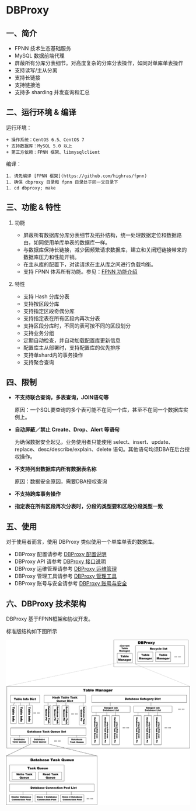# DBProxy

## 一、简介

+ FPNN 技术生态基础服务
+ MySQL 数据前端代理
+ 屏蔽所有分库分表细节。对高度复杂的分库分表操作，如同对单库单表操作
+ 支持读写/主从分离
+ 支持长链接
+ 支持链接池
+ 支持多 sharding 并发查询和汇总


## 二、运行环境 & 编译

运行环境：

	+ 操作系统：CentOS 6.5、CentOS 7
	+ 支持数据库：MySQL 5.0 以上
	+ 第三方依赖：FPNN 框架、libmysqlclient

编译：

	1. 请先编译 [FPNN 框架](https://github.com/highras/fpnn)
	1. 确保 dbproxy 目录和 fpnn 目录处于同一父目录下
	1. cd dbproxy; make


## 三、功能 & 特性

1. 功能

	+ 屏蔽所有数据库分库分表细节及拓扑结构，统一处理数据定位和数据路由，如同使用单库单表的数据库一样。
	+ 与数据库保持长链接，减少因频繁请求数据库，建立和关闭短链接带来的数据库压力和性能开销。
	+ 在主从库的配置下，对读请求在主从库之间进行负载均衡。
	+ 支持 FPNN 体系所有功能。参见：[FPNN 功能介绍](https://github.com/highras/fpnn/blob/master/doc/zh-cn/fpnn-introduction.md)

1. 特性

	+ 支持 Hash 分库分表
	+ 支持按区段分库
	+ 支持指定区段奇偶分库
	+ 支持指定表在所有区段内再次分表
	+ 支持区段分库时，不同的表可按不同的区段划分
	+ 支持业务分组
	+ 定期自动检查，并自动加载配置库更新信息
	+ 配置库主从部署时，支持配置库的优先排序
	+ 支持单shard内的事务操作
	+ 支持聚合查询

## 四、限制

+ **不支持联合查询，多表查询，JOIN语句等**

	原因：一个SQL要查询的多个表可能不在同一个库，甚至不在同一个数据库实例上。

+ **自动屏蔽／禁止 Create、Drop、Alert 等语句**

	为确保数据安全起见，业务使用者只能使用 select、insert、update、replace、desc/describe/explain、delete 语句。其他语句均须DBA在后台授权操作。

+ **不支持列出数据库内所有数据表名称**

	原因：数据安全原因，需要DBA授权查询

+ **不支持跨库事务操作**
+ **指定表在所有区段再次分表时，分段的类型要和区段分段类型一致**


## 五、使用

对于使用者而言，使用 DBProxy 类似使用一个单库单表的数据库。

+ DBProxy 配置请参考 [DBProxy 配置说明](doc/zh-cn/DBProxy-Configurations.md)
+ DBProxy API 请参考 [DBProxy 接口说明](doc/zh-cn/DBProxy-API.md)
+ DBProxy 运维管理请参考 [DBProxy 运维管理](doc/zh-cn/DBProxy-Operations.md)
+ DBProxy 管理工具请参考 [DBProxy 管理工具](doc/zh-cn/DBProxy-Tools.md)
+ DBProxy 账号与安全请参考 [DBProxy 账号与安全](doc/zh-cn/DBProxy-Account-Security.md)


## 六、DBProxy 技术架构

DBProxy 基于FPNN框架和协议开发。

标准版结构如下图所示

![DBProxy Logic Structure](doc/architecture.png)